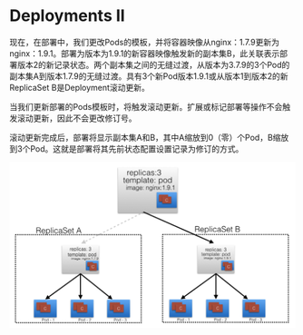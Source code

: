 # Deployments II

现在，在部署中，我们更改Pods的模板，并将容器映像从nginx：1.7.9更新为nginx：1.9.1。部署为版本为1.9.1的新容器映像触发新的副本集B，此关联表示部署版本2的新记录状态。两个副本集之间的无缝过渡，从版本为3.7.9的3个Pod的副本集A到版本1.7.9的无缝过渡。具有3个新Pod版本1.9.1或从版本1到版本2的新ReplicaSet B是Deployment滚动更新。

当我们更新部署的Pods模板时，将触发滚动更新。扩展或标记部署等操作不会触发滚动更新，因此不会更改修订号。

滚动更新完成后，部署将显示副本集A和B，其中A缩放到0（零）个Pod，B缩放到3个Pod。这就是部署将其先前状态配置设置记录为修订的方式。

![Deployment \(ReplicaSet B Created\)](../../.gitbook/assets/image%20%2836%29.png)

